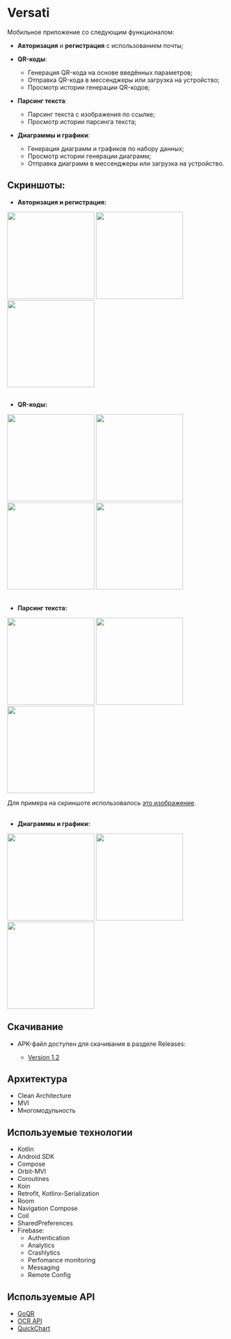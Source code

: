 # Versati

  Мобильное приложение со следующим функционалом:
* **Авторизация** и **регистрация** с использованием почты;

* **QR-коды**:
  * Генерация QR-кода на основе введённых параметров;
  * Отправка QR-кода в мессенджеры или загрузка на устройство;
  * Просмотр истории генерации QR-кодов;

* **Парсинг текста**:
  * Парсинг текста с изображения по ссылке;
  * Просмотр истории парсинга текста;

* **Диаграммы и графики**:
  * Генерация диаграмм и графиков по набору данных;
  * Просмотр истории генерации диаграмм;
  * Отправка диаграмм в мессенджеры или загрузка на устройство.

## Скриншоты:
* **Авторизация и регистрация:**
<image src='https://github.com/arshapshap/versati/assets/48681339/5ef80259-70fc-405c-a96b-35dbeddc55f8' width=200 />
<image src='https://github.com/arshapshap/versati/assets/48681339/a94402f1-882a-4377-87d7-7a3f76dfe3bb' width=200 />
<image src='https://github.com/arshapshap/versati/assets/48681339/7b703312-df6a-4740-9e1a-eec948a621cd' width=200 />
<br>
<br>

* **QR-коды:**

<image src='https://github.com/arshapshap/versati/assets/48681339/1c48900f-8da1-4a71-a217-c6c7b0fce752' width=200 />
<image src='https://github.com/arshapshap/versati/assets/48681339/8964ffac-fa4b-4d85-a3f7-b2783058461c' width=200 />
<image src='https://github.com/arshapshap/versati/assets/48681339/49a2eb47-7836-4f2b-b0b2-7b34ca4589f6' width=200 />
<image src='https://github.com/arshapshap/versati/assets/48681339/a3c53a9a-ff30-4ed7-a515-34f1863d328d' width=200 />
<br>
<br>

* **Парсинг текста:**

<image src='https://github.com/arshapshap/versati/assets/48681339/b1b348b3-a79a-4be8-b305-49ac918b5a9c' width=200 />
<image src='https://github.com/arshapshap/versati/assets/48681339/339103bf-7496-490a-8403-427d8a8c2113' width=200 />
<image src='https://github.com/arshapshap/versati/assets/48681339/9d1f004b-1a71-44c2-9e65-3f1a6b80b549' width=200 />

Для примера на скриншоте использовалось [это изображение](https://favim.com/pd/s6/orig/61/text-harry-potter-hermione-Favim.com-576725.jpg).
<br>
<br>

* **Диаграммы и графики:**


<image src='https://github.com/arshapshap/versati/assets/48681339/71f35d5a-5848-43c6-abf9-4935116c34ef' width=200 />
<image src='https://github.com/arshapshap/versati/assets/48681339/a226d052-7f3f-4787-a9c9-c7568d23285e' width=200 />
<image src='https://github.com/arshapshap/versati/assets/48681339/426f8f9b-fa96-4770-a0a4-691a4a7c709b' width=200 />


## Скачивание
      
  * APK-файл доступен для скачивания в разделе Releases:

    - [Version 1.2](https://github.com/arshapshap/versati/releases/tag/v1.2)

## Архитектура
* Clean Architecture
* MVI
* Многомодульность

## Используемые технологии
* Kotlin
* Android SDK
* Compose
* Orbit-MVI
* Coroutines
* Koin
* Retrofit, Kotlinx-Serialization
* Room
* Navigation Compose
* Coil
* SharedPreferences
* Firebase:
  - Authentication
  - Analytics
  - Crashlytics
  - Perfomance monitoring
  - Messaging
  - Remote Config

## Используемые API
* [GoQR](https://goqr.me/api/)
* [OCR API](https://ocr.space/OCRAPI)
* [QuickChart](https://quickchart.io/)
